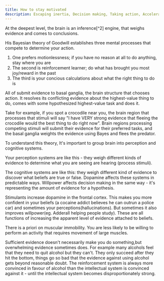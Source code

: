 ```yaml
---
title: How to stay motivated
description: Escaping inertia, Decision making, Taking action, Accelerated learning. Lean.
---
```


At the deepest level, the brain is an inference[^2] engine, that weighs evidence and comes to conclusions.

His Bayesian theory of Goodwill establishes three mental processes that compete to determine your action. 
1. One prefers motionlessness; if you have no reason at all to do anything, stay where you are
2. The second is reinforcement learner; do what has brought you most joy/reward in the past
3. The third is your concious calculations about what the right thing to do is

All of submit evidence to basal ganglia, the brain structure that chooses action. It resolves its conflicting evidence about the highest-value thing to do, comes with some hypothesized highest-value task and does it.

Take for example, if you spot a crocodile near you, the brain region that processes that stimuli will say "I have VERY strong evidence that fleeing the crocodile would the best thing to do right now". Brain regions processing competing stimuli will submit their evidence for their preferred tasks, and the basal ganglia weights the evidence using Bayes and flees the predator.

To understand this theory, It's important to group brain into perception and cognitive systems. 

Your perception systems are like this - they weigh different kinds of evidence to determine what you are seeing are hearing (process stimuli).

The cognitive systems are like this: they weigh different kind of evidence to discover what beliefs are true or false. Dopamine affects these systems in predictable ways. Willpower affects decision making in the same way - it's representing the amount of evidence for a hypothesis.

Stimulants increase dopamine in the frontal cortex. This makes you more confident in your beliefs (a cocaine addict believes he can outrun a police car) and sometimes your perceptions(hallucinations). But sometimes it also improves willpower(eg. Adderall helping people study). These are all functions of increasing the apparent level of evidence attached to beliefs.

There is a priori on muscular immobility. You are less likely to be willing to perform an activity that requires movement of large muscles.

Sufficient evidence doesn't necessarily make you do something,but overwhelming evidence sometimes does. For example many alcohols feel that they need to quit alcohol but they can't. They only succeed after they hit the bottom, things go so bad that the evidence against using alcohol gets beyond reasonable doubt. The reinforcement system is always more convinced in favour of alcohol than the intellectual system is convinced against it - until the intellectual system becomes disproportionately strong.

[^1]: Toward A Bayesian Theory Of Willpower - Scott Alexander  
  https://www.lesswrong.com/posts/wZGpoZgDANdkwTrwt/toward-a-bayesian-theory-of-willpower  
  _I think this theory matches my internal experience when I'm struggling to exert willpower. My intellectual/logical brain processes have some evidence for doing something ("knowing how the education system works, it's important to do homework so I can get into a good college and get the job I want"). My reinforcement-learner/instinctual brain processes have some opposing argument ("doing your homework has never felt reinforcing in the past, but playing computer games has felt really reinforcing!"). These two processes fight it out. If one of them gets stronger (for example, my teacher says I have to do the homework tomorrow or fail the class) it will have more "evidence" for its view and win out._
  I think willpower is best thought of as a Bayesian process, ie an attempt to add up different kinds of evidence._
  _If I'm right, lack of willpower should be thought of as an imbalance between two brain regions that decreases the rate at which intellectual evidence produces action. This isn't a trivial problem to fix_ 
  _My model has several different competing mental processes trying to determine your actions. One is a prior on motionlessness; if you have no reason at all to do anything, stay where you are. A second is a pure reinforcement learner - "do whatever has brought you the most reward in the past". And the third is your high-level conscious calculations about what the right thing to do is._
  _These all submit "evidence" to your basal ganglia, the brain structure that chooses actions. Using the same evidence-processing structures that you would use to resolve ambiguous sense-data into a perception, or resolve conflicting evidence into a belief, it resolves its conflicting evidence about the highest-value thing to do, comes up with some hypothesized highest-value next task, and does it_
  _The economic metaphor here is cute, but the predictive coding community uses a different one: they describe it as representing the "confidence" or "level of evidence" for a specific calculation. So an alternate way to think about lampreys is that the flee-predator region is saying "I have VERY VERY strong evidence that fleeing a predator would be the best thing to do right now." Other regions submit their own evidence for their preferred tasks, and the basal ganglia weighs the evidence using Bayes and flees the predator._ 
  _I think this theory matches my internal experience when I'm struggling to exert willpower. My intellectual/logical brain processes have some evidence for doing something ("knowing how the education system works, it's important to do homework so I can get into a good college and get the job I want"). My reinforcement-learner/instinctual brain processes have some opposing argument ("doing your homework has never felt reinforcing in the past, but playing computer games has felt really reinforcing!"). These two processes fight it out. If one of them gets stronger (for example, my teacher says I have to do the homework tomorrow or fail the class) it will have more "evidence" for its view and win out._  
  _My model has several different competing mental processes trying to determine your actions. One is a prior on motionlessness; if you have no reason at all to do anything, stay where you are. A second is a pure reinforcement learner - "do whatever has brought you the most reward in the past". And the third is your high-level conscious calculations about what the right thing to do is._ 